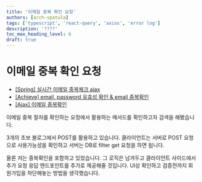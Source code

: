 ```yaml
---
title: '이메일 중복 확인 요청'
authors: [arch-spatula]
tags: ['typescript', 'react-query', 'axios', 'error log']
description: '????'
toc_max_heading_level: 6
draft: true
---
```


# 이메일 중복 확인 요청

<!--truncate-->

- [[Spring] 실시간 이메일 중복체크 ajax](https://velog.io/@vipstar-_-/Spring-%EC%8B%A4%EC%8B%9C%EA%B0%84-%EC%95%84%EC%9D%B4%EB%94%94-%EC%A4%91%EB%B3%B5%EC%B2%B4%ED%81%AC-ajax)
- [[Achieve] email, password 유효성 확인 & email 중복확인](https://velog.io/@jch9537/Project-email-password-%EC%9C%A0%ED%9A%A8%EC%84%B1-%ED%99%95%EC%9D%B8)
- [[Ajax] 이메일 중복확인](https://dbelle.tistory.com/55)

이메일 중복 절차를 확인하는 요청에서 활용하는 메서드를 확인하고자 검색을 해봤습니다.

3개의 초보 블로그에서 POST를 활용하고 있습니다. 클라이언트는 서버로 POST 요청으로 사용가능성을 확인하고 서버는 DB로 filter get 요청을 하면 됩니다.

물론 저는 중복확인을 포함하고 있었습니다. 그 로직은 남겨두고 클라이언트 사이드에서 추가 요청 응답 엔드포인트를 추가로 제공해줄 것입니다. UI상 확인하고 검증전까지 회원가입을 차단해놓는 방법을 생각했습니다.
